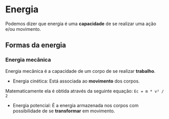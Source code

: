 # Energia

Podemos dizer que energia é uma **capacidade** de se realizar uma ação e/ou movimento.

## Formas da energia

### Energia mecânica

Energia mecânica é a capacidade de um corpo de se realizar **trabalho**.

- Energia cinética: Está associada ao **movimento** dos corpos.

Matematicamente ela é obtida através da seguinte equação: `Ec = m * v² / 2`

- Energia potencial: É a energia armazenada nos corpos com possibilidade de se **transformar** em movimento.